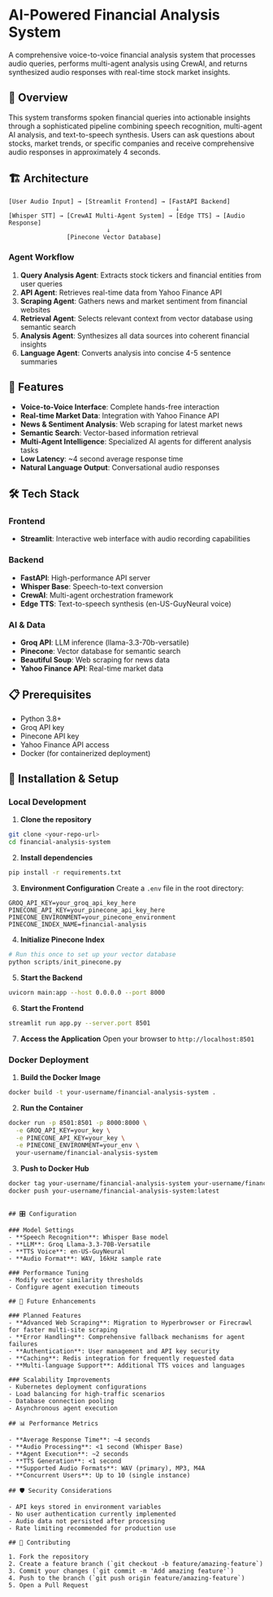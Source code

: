 # AI-Powered Financial Analysis System

A comprehensive voice-to-voice financial analysis system that processes audio queries, performs multi-agent analysis using CrewAI, and returns synthesized audio responses with real-time stock market insights.

## 🎯 Overview

This system transforms spoken financial queries into actionable insights through a sophisticated pipeline combining speech recognition, multi-agent AI analysis, and text-to-speech synthesis. Users can ask questions about stocks, market trends, or specific companies and receive comprehensive audio responses in approximately 4 seconds.

## 🏗️ Architecture

```
[User Audio Input] → [Streamlit Frontend] → [FastAPI Backend]
                                              ↓
[Whisper STT] → [CrewAI Multi-Agent System] → [Edge TTS] → [Audio Response]
                           ↓
                [Pinecone Vector Database]
```

### Agent Workflow
1. **Query Analysis Agent**: Extracts stock tickers and financial entities from user queries
2. **API Agent**: Retrieves real-time data from Yahoo Finance API
3. **Scraping Agent**: Gathers news and market sentiment from financial websites
4. **Retrieval Agent**: Selects relevant context from vector database using semantic search
5. **Analysis Agent**: Synthesizes all data sources into coherent financial insights
6. **Language Agent**: Converts analysis into concise 4-5 sentence summaries

## 🚀 Features

- **Voice-to-Voice Interface**: Complete hands-free interaction
- **Real-time Market Data**: Integration with Yahoo Finance API
- **News & Sentiment Analysis**: Web scraping for latest market news
- **Semantic Search**: Vector-based information retrieval
- **Multi-Agent Intelligence**: Specialized AI agents for different analysis tasks
- **Low Latency**: ~4 second average response time
- **Natural Language Output**: Conversational audio responses

## 🛠️ Tech Stack

### Frontend
- **Streamlit**: Interactive web interface with audio recording capabilities

### Backend
- **FastAPI**: High-performance API server
- **Whisper Base**: Speech-to-text conversion
- **CrewAI**: Multi-agent orchestration framework
- **Edge TTS**: Text-to-speech synthesis (en-US-GuyNeural voice)

### AI & Data
- **Groq API**: LLM inference (llama-3.3-70b-versatile)
- **Pinecone**: Vector database for semantic search
- **Beautiful Soup**: Web scraping for news data
- **Yahoo Finance API**: Real-time market data

## 📋 Prerequisites

- Python 3.8+
- Groq API key
- Pinecone API key
- Yahoo Finance API access
- Docker (for containerized deployment)

## 🔧 Installation & Setup

### Local Development

1. **Clone the repository**
```bash
git clone <your-repo-url>
cd financial-analysis-system
```

2. **Install dependencies**
```bash
pip install -r requirements.txt
```

3. **Environment Configuration**
Create a `.env` file in the root directory:
```env
GROQ_API_KEY=your_groq_api_key_here
PINECONE_API_KEY=your_pinecone_api_key_here
PINECONE_ENVIRONMENT=your_pinecone_environment
PINECONE_INDEX_NAME=financial-analysis
```

4. **Initialize Pinecone Index**
```python
# Run this once to set up your vector database
python scripts/init_pinecone.py
```

5. **Start the Backend**
```bash
uvicorn main:app --host 0.0.0.0 --port 8000
```

6. **Start the Frontend**
```bash
streamlit run app.py --server.port 8501
```

7. **Access the Application**
Open your browser to `http://localhost:8501`

### Docker Deployment

1. **Build the Docker Image**
```bash
docker build -t your-username/financial-analysis-system .
```

2. **Run the Container**
```bash
docker run -p 8501:8501 -p 8000:8000 \
  -e GROQ_API_KEY=your_key \
  -e PINECONE_API_KEY=your_key \
  -e PINECONE_ENVIRONMENT=your_env \
  your-username/financial-analysis-system
```

3. **Push to Docker Hub**
```bash
docker tag your-username/financial-analysis-system your-username/financial-analysis-system:latest
docker push your-username/financial-analysis-system:latest
```

```

## 🎛️ Configuration

### Model Settings
- **Speech Recognition**: Whisper Base model
- **LLM**: Groq Llama-3.3-70B-Versatile
- **TTS Voice**: en-US-GuyNeural
- **Audio Format**: WAV, 16kHz sample rate

### Performance Tuning
- Modify vector similarity thresholds
- Configure agent execution timeouts

## 🚀 Future Enhancements

### Planned Features
- **Advanced Web Scraping**: Migration to Hyperbrowser or Firecrawl for faster multi-site scraping
- **Error Handling**: Comprehensive fallback mechanisms for agent failures
- **Authentication**: User management and API key security
- **Caching**: Redis integration for frequently requested data
- **Multi-language Support**: Additional TTS voices and languages

### Scalability Improvements
- Kubernetes deployment configurations
- Load balancing for high-traffic scenarios
- Database connection pooling
- Asynchronous agent execution

## 📊 Performance Metrics

- **Average Response Time**: ~4 seconds
- **Audio Processing**: <1 second (Whisper Base)
- **Agent Execution**: ~2 seconds
- **TTS Generation**: <1 second
- **Supported Audio Formats**: WAV (primary), MP3, M4A
- **Concurrent Users**: Up to 10 (single instance)

## 🛡️ Security Considerations

- API keys stored in environment variables
- No user authentication currently implemented
- Audio data not persisted after processing
- Rate limiting recommended for production use

## 🤝 Contributing

1. Fork the repository
2. Create a feature branch (`git checkout -b feature/amazing-feature`)
3. Commit your changes (`git commit -m 'Add amazing feature'`)
4. Push to the branch (`git push origin feature/amazing-feature`)
5. Open a Pull Request

